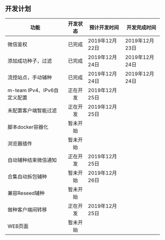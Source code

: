 ## 开发计划
| 功能 | 开发状态 | 预计开发时间 | 开发完成时间 |
| - | :-: | ---- | ---- |
| 微信鉴权 | 已完成 | 2019年12月22日 | 2019年12月23日 |
| 添加成功种子，过滤 | 已完成 | 2019年12月24日 | 2019年12月24日 |
| 流控站点，手动辅种 | 已完成 | 2019年12月24日 | 2019年12月24日 |
| m-team IPv4、IPv6自定义配置 | 正在开发 | 2019年12月25日 |  |
| 未配置客户端智能过滤 | 正在开发 | 2019年12月25日 | |
| 脚本docker容器化 | 暂未开始 |  | |
| 浏览器插件 | 暂未开始 |  | |
| 自动辅种结束微信通知 | 正在开发 | 2019年12月25日 | |
| 合集自动拆包辅种 | 暂未开始 | 2019年12月26日 |  |
| 兼容Reseed辅种 | 暂未开始 |  |  |
| 做种客户端间转移 | 正在开发 | 2019年12月25日 |  |
| WEB页面 | 暂未开始 |  |  |

